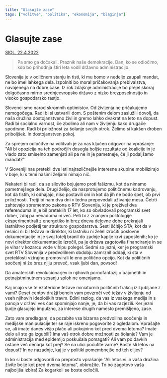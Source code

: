 ```yaml
---
title: "Glasujte zase"
tags: ["volitve", "politika", "ekonomija", "blaginja"]
---
```


# Glasujte zase

[SIOL, 22.4.2022](https://siol.net/siol-plus/kolumne/tomaz-stih-glasujte-zase-577856)

 >  Pa smo ga dočakali. Praznik naše demokracije. Dan, ko se odločimo, kdo bo prihodnja štiri leta vodil državno administracijo.

Slovenija je v odličnem stanju in tisti, ki mu bomo v nedeljo zaupali mandat, ne bo imel lahkega dela. Izpolniti bo moral pričakovanja prebivalstva, navajenega na dobre čase. Iz rok zdajšnje administracije bo prejel skoraj dolgočasno mirno srednjeevropsko državo z nizko brezposelnostjo in visoko gospodarsko rastjo.

Slovenci smo narod skromnih optimistov. Od življenja ne pričakujemo nemogočega. Radi bi si ustvarili dom. S poštenim delom zaslužili dovolj, da naša družina dostojanstveno živi in gremo lahko dvakrat na leto na dopust. Radi bi socialno varnost, če zbolimo ali nam v življenju kako drugače spodrsne. Radi bi priložnost za šolanje svojih otrok. Želimo si kakšen droben priboljšek. In dostojanstven pokoj.  

Za sprejem odločitve na volitvah je za nas ključen odgovor na vprašanje: "Ali bi opozicija na teh področjih dosegla boljše rezultate od koalicije in je vlado zato smiselno zamenjati ali pa ne in je pametneje, če ji podaljšamo mandat?"

V Sloveniji nas pretekli dve leti najrazličnejše interesne skupine mobilizirajo v boje, ki s temi našimi željami nimajo nič.  

Nekateri bi radi, da se silovito bojujemo proti fašizmu, kot da nimamo pametnejšega dela. Drugi želijo, da nasprotujemo političnemu kadrovanju, kot da tistih, ki odhajajo, niso postavili oni in kot da jih ne bodo spet, ob prvi priložnosti. Tretji bi nam dva dni v tednu prepovedali uživanje mesa. Četrti zahtevajo spremembo zakona o RTV Slovenija, ki je preživel dva referenduma in je bil preteklih 17 let, ko so obvladovali programski svet dober, zdaj pa nenadoma ni več. Peti bi z znanjem politologije eksperimentirali z energetiko in brez dneva delovne dobe prekrajali lastništvo podjetij ter strukturo gospodarstva. Šesti ščitijo STA, kot da v resnici ni bil težava le direktor, ki lastniku ni želel izročiti poslovne dokumentacije in je svoj fotelj branil do zadnje kaplje krvi zaposlenih; ko je novi direktor dokumentacijo izročil, pa je država zagotovila financiranje in se je vihar v kozarcu vode v hipu polegel. Sedmi so jezni, ker je programski svet RTV Slovenija v predvolilnem obdobju zamrznil oddaji, ki sta v preteklosti vztrajno promovirali le eno politično opcijo. Kot da političnih soočenj ni že brez njiju preveč, vsak ljubi dan, povsod!

Da amaterskih revolucionarjev in njihovih pornofantazij o bajonetih in petnajstminutnem sesanju sploh ne omenjamo.

Kaj imajo vse te ezoterične težave miniaturnih političnih frakcij iz Ljubljane z vami? Deset centov dražji bencin vam povzroči več težav v življenju od vseh njihovih ideoloških travm. Edini razlog, da vas iz vsakega medija in s panoja v državi ves čas spominjajo nanje, je, da bi vas razjezili. Ker jezni ljudje glasujejo impulzno, za interese drugih namesto premišljeno, zase. 

Zato vam predlagam, da pozabite vsa bizarna predvolilna soočenja in medijske manipulacije ter se raje iskreno pogovorite z ogledalom. Vprašajte se, ali imate danes višjo plačo ali pokojnino kot pred dvema letoma? Imate delo ali ste ga izgubili? Ima vaš otrok dobre možnosti za šolanje? Vam je administracija med epidemijo poskušala pomagati? Ali vam po davkih ostane več denarja kot prej? Se na ulici počutite varne? Boste šli letos na dopust? In ne nazadnje, kaj je v politiki pomembnejše od teh ciljev? 

In ko si boste odgovorili na preprosto vprašanje "Ali letos vi in vaša družina živite bolje kot pred dvema letoma", obkrožite. To bo zagotovo vaša najboljša izbira! Za kogarkoli se boste odločili.